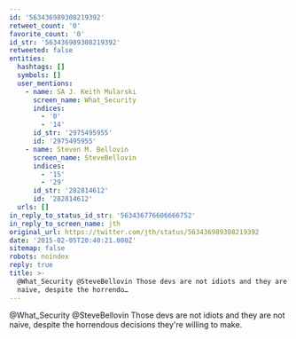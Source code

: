 ```yaml
---
id: '563436989308219392'
retweet_count: '0'
favorite_count: '0'
id_str: '563436989308219392'
retweeted: false
entities:
  hashtags: []
  symbols: []
  user_mentions:
    - name: SA J. Keith Mularski
      screen_name: What_Security
      indices:
        - '0'
        - '14'
      id_str: '2975495955'
      id: '2975495955'
    - name: Steven M. Bellovin
      screen_name: SteveBellovin
      indices:
        - '15'
        - '29'
      id_str: '282814612'
      id: '282814612'
  urls: []
in_reply_to_status_id_str: '563436776606666752'
in_reply_to_screen_name: jth
original_url: https://twitter.com/jth/status/563436989308219392
date: '2015-02-05T20:40:21.000Z'
sitemap: false
robots: noindex
reply: true
title: >-
  @What_Security @SteveBellovin Those devs are not idiots and they are not
  naive, despite the horrendo…
---
```


@What_Security @SteveBellovin Those devs are not idiots and they are not naive, despite the horrendous decisions they're willing to make.